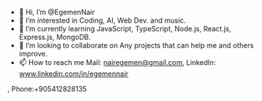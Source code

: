 - 👋 Hi, I’m @EgemenNair
- 👀 I’m interested in Coding, AI, Web Dev. and music.
- 🌱 I’m currently learning JavaScript, TypeScript, Node.js, React.js, Express.js, MongoDB.
- 💞️ I’m looking to collaborate on Any projects that can help me and others improve.
- 📫 How to reach me Mail: nairegemen@gmail.com, LinkedIn: www.linkedin.com/in/egemennair

, Phone:+905412828135

<!---
EgemenNair/EgemenNair is a ✨ special ✨ repository because its `README.md` (this file) appears on your GitHub profile.
You can click the Preview link to take a look at your changes.
--->
